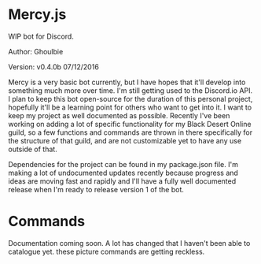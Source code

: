 # Mercy.js
WIP bot for Discord.

Author: Ghoulbie

Version: v0.4.0b 07/12/2016

Mercy is a very basic bot currently, but I have hopes that it'll develop into something much more over time.  I'm still getting used to the Discord.io API.  I plan to keep this bot open-source for the duration of this personal project, hopefully it'll be a learning point for others who want to get into it.  I want to keep my project as well documented as possible.  Recently I've been working on adding a lot of specific functionality for my Black Desert Online guild, so a few functions and commands are thrown in there specifically for the structure of that guild, and are not customizable yet to have any use outside of that.

Dependencies for the project can be found in my package.json file.  I'm making a lot of undocumented updates recently because progress and ideas are moving fast and rapidly and I'll have a fully well documented release when I'm ready to release version 1 of the bot.

# Commands

Documentation coming soon.  A lot has changed that I haven't been able to catalogue yet.  these picture commands are getting reckless.
